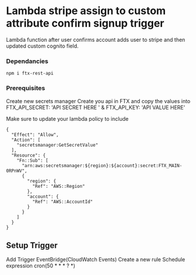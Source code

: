 # Lambda stripe assign to custom attribute confirm signup trigger

Lambda function after user confirms account adds user to stripe and then updated custom cognito field.

### Dependancies

```
npm i ftx-rest-api
```

### Prerequisites

Create new secrets manager
Create you api in FTX and copy the values into FTX_API_SECRET: 'API SECRET HERE ' & FTX_API_KEY: 'API VALUE HERE'

Make sure to update your lambda policy to include

```
{
  "Effect": "Allow",
  "Action": [
    "secretsmanager:GetSecretValue"
  ],
  "Resource": {
    "Fn::Sub": [
      "arn:aws:secretsmanager:${region}:${account}:secret:FTX_MAIN-0RPnWV",
      {
        "region": {
          "Ref": "AWS::Region"
        },
        "account": {
          "Ref": "AWS::AccountId"
        }
      }
    ]
  }
}
```

## Setup Trigger
Add Trigger
EventBridge(CloudWatch Events)
Create a new rule
Schedule expression cron(50 * * * ? *)

